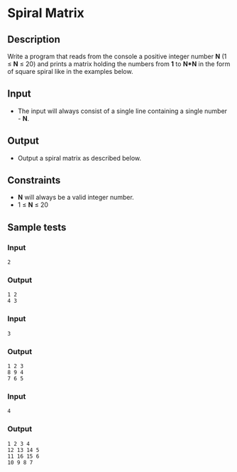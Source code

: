 # Spiral Matrix

## Description

Write a program that reads from the console a positive integer number **N** (1 ≤ **N** ≤ 20) and prints a matrix holding the numbers from **1** to **N*N** in the form of square spiral like in the examples below.

## Input

-   The input will always consist of a single line containing a single number - **N**.

## Output

-   Output a spiral matrix as described below.

## Constraints

-   **N** will always be a valid integer number.
-   1 ≤ **N** ≤ 20

## Sample tests

### Input

```
2

```

### Output

```
1 2
4 3

```

### Input

```
3

```

### Output

```
1 2 3
8 9 4
7 6 5

```

### Input

```
4

```

### Output

```
1 2 3 4
12 13 14 5
11 16 15 6
10 9 8 7

```